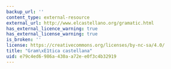 ```yaml
---
backup_url: ''
content_type: external-resource
external_url: http://www.elcastellano.org/gramatic.html
has_external_licence_warning: true
has_external_license_warning: true
is_broken: ''
license: https://creativecommons.org/licenses/by-nc-sa/4.0/
title: "Gram\xE1tica castellana"
uid: e79c4ed6-986a-430a-a72e-e0f3c4b32919
---
```

